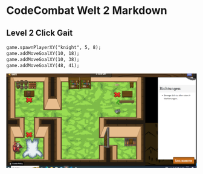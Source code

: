 # CodeCombat Welt 2 Markdown
## Level 2 Click Gait
```
game.spawnPlayerXY("knight", 5, 8);
game.addMoveGoalXY(10, 18);
game.addMoveGoalXY(10, 38);
game.addMoveGoalXY(48, 41);
```
![Alt text](image-52.png)